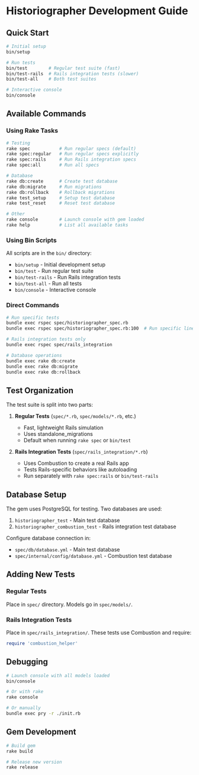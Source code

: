 # Historiographer Development Guide

## Quick Start

```bash
# Initial setup
bin/setup

# Run tests
bin/test        # Regular test suite (fast)
bin/test-rails  # Rails integration tests (slower)
bin/test-all    # Both test suites

# Interactive console
bin/console
```

## Available Commands

### Using Rake Tasks

```bash
# Testing
rake spec           # Run regular specs (default)
rake spec:regular   # Run regular specs explicitly
rake spec:rails     # Run Rails integration specs
rake spec:all       # Run all specs

# Database
rake db:create      # Create test database
rake db:migrate     # Run migrations
rake db:rollback    # Rollback migrations
rake test_setup     # Setup test database
rake test_reset     # Reset test database

# Other
rake console        # Launch console with gem loaded
rake help           # List all available tasks
```

### Using Bin Scripts

All scripts are in the `bin/` directory:

- `bin/setup` - Initial development setup
- `bin/test` - Run regular test suite
- `bin/test-rails` - Run Rails integration tests  
- `bin/test-all` - Run all tests
- `bin/console` - Interactive console

### Direct Commands

```bash
# Run specific tests
bundle exec rspec spec/historiographer_spec.rb
bundle exec rspec spec/historiographer_spec.rb:100  # Run specific line

# Rails integration tests only
bundle exec rspec spec/rails_integration

# Database operations
bundle exec rake db:create
bundle exec rake db:migrate
bundle exec rake db:rollback
```

## Test Organization

The test suite is split into two parts:

1. **Regular Tests** (`spec/*.rb`, `spec/models/*.rb`, etc.)
   - Fast, lightweight Rails simulation
   - Uses standalone_migrations
   - Default when running `rake spec` or `bin/test`

2. **Rails Integration Tests** (`spec/rails_integration/*.rb`)
   - Uses Combustion to create a real Rails app
   - Tests Rails-specific behaviors like autoloading
   - Run separately with `rake spec:rails` or `bin/test-rails`

## Database Setup

The gem uses PostgreSQL for testing. Two databases are used:

1. `historiographer_test` - Main test database
2. `historiographer_combustion_test` - Rails integration test database

Configure database connection in:
- `spec/db/database.yml` - Main test database
- `spec/internal/config/database.yml` - Combustion test database

## Adding New Tests

### Regular Tests
Place in `spec/` directory. Models go in `spec/models/`.

### Rails Integration Tests  
Place in `spec/rails_integration/`. These tests use Combustion and require:
```ruby
require 'combustion_helper'
```

## Debugging

```bash
# Launch console with all models loaded
bin/console

# Or with rake
rake console

# Or manually
bundle exec pry -r ./init.rb
```

## Gem Development

```bash
# Build gem
rake build

# Release new version
rake release
```